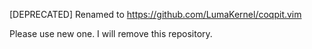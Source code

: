 [DEPRECATED] Renamed to https://github.com/LumaKernel/coqpit.vim

Please use new one. I will remove this repository.
